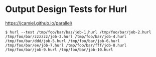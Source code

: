 # Output Design Tests for Hurl

<https://jcamiel.github.io/parallel/>

```shell
$ hurl --test /tmp/foo/bar/baz/job-1.hurl /tmp/foo/bar/job-2.hurl /tmp/foo/bar/zzzzzz/job-3.hurl /tmp/foo/bar/job-4.hurl /tmp/foo/bar/ddd/job-5.hurl /tmp/foo/bar/job-6.hurl /tmp/foo/bar/ee/job-7.hurl /tmp/foo/bar/fff/job-8.hurl /tmp/foo/bar/job-9.hurl /tmp/foo/bar/job-10.hurl
```